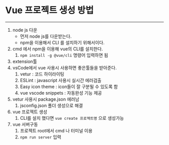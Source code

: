 # Vue 프로젝트 생성 방법

---

1. node js 다운
   - 먼저 node js를 다운받는다. 
   - npm을 이용해서 CLI 를 설치하기 위해서이다. 
2. cmd 에서 npm을 이용해 vue의 CLI를 설치한다. 
   1. `npm install -g @vue/cli` 명령어 입력하면 됨 
3.  extension툴
   1. vsCode에서 vue 사용시 사용하면 좋은툴들을 받아준다. 
      1. vetur : 코드 하이라이팅
      2. ESLint : javascript 사용시 실시간 에러검출
      3. Easy icon theme : icon들이 잘 구분될 수 있도록 함 
      4. vue vscode snippets : 자동완성 기능 제공 
4. vetur 사용시 package.json 에러남 
   1. jsconfig.json 폴더 생성으로 해결 
5. vue 프로젝트 생성 
   1. CLI를 설치 했다면 `vue create 프로젝트명` 으로 생성가능 
6. vue 서버구동
   1. 프로젝트 root에서 cmd 나 터미널 이용
   2. `npm run server` 입력 